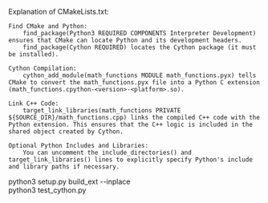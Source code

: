 Explanation of CMakeLists.txt:

    Find CMake and Python:
        find_package(Python3 REQUIRED COMPONENTS Interpreter Development) ensures that CMake can locate Python and its development headers.
        find_package(Cython REQUIRED) locates the Cython package (it must be installed).

    Cython Compilation:
        cython_add_module(math_functions MODULE math_functions.pyx) tells CMake to convert the math_functions.pyx file into a Python C extension (math_functions.cpython-<version>-<platform>.so).

    Link C++ Code:
        target_link_libraries(math_functions PRIVATE ${SOURCE_DIR}/math_functions.cpp) links the compiled C++ code with the Python extension. This ensures that the C++ logic is included in the shared object created by Cython.

    Optional Python Includes and Libraries:
        You can uncomment the include_directories() and target_link_libraries() lines to explicitly specify Python's include and library paths if necessary.


python3 setup.py build_ext --inplace        
python3 test_cython.py
